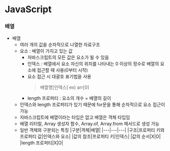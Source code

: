 # JavaScript
### 배열
* 배열
  * 여러 개의 값을 순차적으로 나열한 자료구조
  * 요소 : 배열이 가지고 있는 값
    * 자바스크립트의 모든 값은 요소가 될 수 있음
    * 인덱스 : 배열에서 요소 자신의 위치를 나타내는 0 이상의 정수로 배열의 요소에 접근할 때 사용(0부터 시작)
    * 요소 접근 시 대괄호 표기법을 사용 
      > 배열명[인덱스] ex) arr[0]
    * length 프로퍼티 : 요소의 개수 = 배열의 길이
  * 인덱스와 length 프로퍼티가 있기 때문에 for문을 통해 순차적으로 요소 접근이 가능
  * 자바스크립트에 배열이라는 타입은 없고 배열은 객체 타입임
  * 배열 리터럴, Array 생성자 함수, Array.of, Array.from 메서드로 생성 가능
  * 일반 객체와 구분되는 특징
    |구분|객체|배열|
    |---|---|---|
    |구조|프로퍼티 키와 프로퍼티 값|인덱스와 요소|
    |값의 참조|프로퍼티 키|인덱스|
    |값의 순서|X|O|
    |length 프로퍼티|X|O|